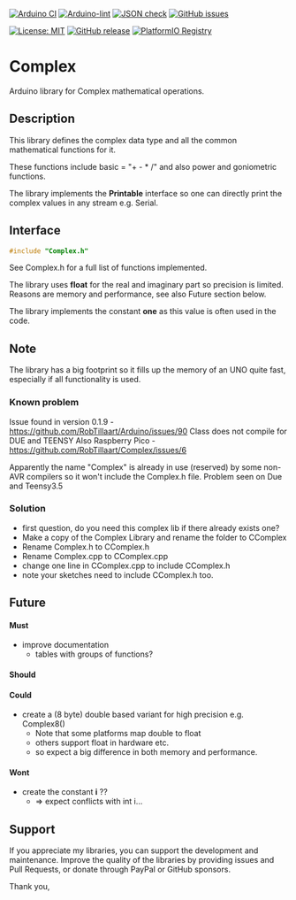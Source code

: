 
[![Arduino CI](https://github.com/RobTillaart/Complex/workflows/Arduino%20CI/badge.svg)](https://github.com/marketplace/actions/arduino_ci)
[![Arduino-lint](https://github.com/RobTillaart/Complex/actions/workflows/arduino-lint.yml/badge.svg)](https://github.com/RobTillaart/Complex/actions/workflows/arduino-lint.yml)
[![JSON check](https://github.com/RobTillaart/Complex/actions/workflows/jsoncheck.yml/badge.svg)](https://github.com/RobTillaart/Complex/actions/workflows/jsoncheck.yml)
[![GitHub issues](https://img.shields.io/github/issues/RobTillaart/Complex.svg)](https://github.com/RobTillaart/Complex/issues)

[![License: MIT](https://img.shields.io/badge/license-MIT-green.svg)](https://github.com/RobTillaart/Complex/blob/master/LICENSE)
[![GitHub release](https://img.shields.io/github/release/RobTillaart/Complex.svg?maxAge=3600)](https://github.com/RobTillaart/Complex/releases)
[![PlatformIO Registry](https://badges.registry.platformio.org/packages/robtillaart/library/Complex.svg)](https://registry.platformio.org/libraries/robtillaart/Complex)


# Complex

Arduino library for Complex mathematical operations.


## Description

This library defines the complex data type and all the common mathematical functions for it.

These functions include basic = "+ - \* /" and also power and goniometric functions.

The library implements the **Printable** interface so one can directly print the complex values
in any stream e.g. Serial.


## Interface

```cpp
#include "Complex.h"
```

See Complex.h for a full list of functions implemented.

The library uses **float** for the real and imaginary part so precision is limited.
Reasons are memory and performance, see also Future section below.

The library implements the constant **one** as this value is often used in the code.

## Note

The library has a big footprint so it fills up the memory of an UNO quite fast,
especially if all functionality is used.


### Known problem

Issue found in version 0.1.9 - https://github.com/RobTillaart/Arduino/issues/90
Class does not compile for DUE and TEENSY
Also Raspberry Pico - https://github.com/RobTillaart/Complex/issues/6

Apparently the name "Complex" is already in use (reserved) by some non-AVR compilers 
so it won't include the Complex.h file. Problem seen on Due and Teensy3.5


### Solution

- first question, do you need this complex lib if there already exists one?
- Make a copy of the Complex Library and rename the folder to CComplex
- Rename Complex.h to CComplex.h
- Rename Complex.cpp to CComplex.cpp
- change one line in CComplex.cpp to include CComplex.h
- note your sketches need to include CComplex.h too.


## Future

#### Must

- improve documentation
  - tables with groups of functions?

#### Should

#### Could

- create a (8 byte) double based variant for high precision e.g. Complex8()  
  - Note that some platforms map double to float
  - others support float in hardware etc.  
  - so expect a big difference in both memory and performance.

#### Wont

- create the constant **i** ??
  - => expect conflicts with int i...


## Support

If you appreciate my libraries, you can support the development and maintenance.
Improve the quality of the libraries by providing issues and Pull Requests, or
donate through PayPal or GitHub sponsors.

Thank you,


